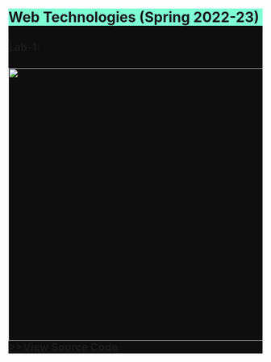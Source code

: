 <!DOCTYPE html>
<html lang="en">
<head>
   
</head>
<body>
 <div style="background-color: rgb(15, 14, 14);">
<h1 style="background-color: aquamarine;">Web Technologies (Spring 2022-23)</h2>
<div>
<h2>Lab-1:<h2> 
<img src="https://raw.githubusercontent.com/ov1faruk/Web_Technologies/main/lab1/Resume_Labtask1.png" height="540px" width="1920px" alt="">
<a href="https://github.com/ov1faruk/Web_Technologies/blob/main/lab1/lab1(RESUME).html">>>View Source Code</a>
</div>
</div>
</body>
</html>


